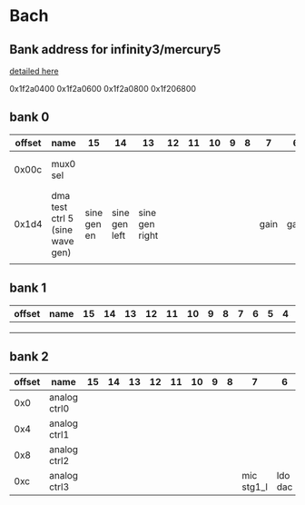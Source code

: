 # Bach

## Bank address for infinity3/mercury5

[detailed here](https://github.com/fifteenhex/SDK_pulbic/blob/c1436fa7446457e8d6547874d27ee4e34be150cf/Mercury5/proj/sc/driver/hal/mercury/audio/inc/hal_bach.h#L41)

0x1f2a0400
0x1f2a0600
0x1f2a0800
0x1f206800

## bank 0

| offset | name                            | 15          | 14            | 13             | 12 | 11 | 10 | 9 | 8 | 7    | 6    | 5            | 4    | 3    | 2    | 1    | 0    |
|--------|---------------------------------|-------------|---------------|----------------|----|----|----|---|---|------|------|--------------|------|------|------|------|------|
| 0x00c  | mux0 sel                        |             |               |                |    |    |    |   |   |      |      | mmc1 src sel |      |      |      |      |      |
| 0x1d4  | dma test ctrl 5 (sine wave gen) | sine gen en | sine gen left | sine gen right |    |    |    |   |   | gain | gain | gain         | gain | freq | freq | freq | freq |
|        |                                 |             |               |                |    |    |    |   |   |      |      |              |      |      |      |      |      |

## bank 1

| offset | name   | 15 | 14 | 13 | 12 | 11 | 10 | 9 | 8 | 7 | 6 | 5 | 4 | 3 | 2 | 1 | 0 |
|--------|--------|----|----|----|----|----|----|---|---|---|---|---|---|---|---|---|---|
|        |        |    |    |    |    |    |    |   |   |   |   |   |   |   |   |   |   |
|        |        |    |    |    |    |    |    |   |   |   |   |   |   |   |   |   |   |
|        |        |    |    |    |    |    |    |   |   |   |   |   |   |   |   |   |   |

## bank 2

| offset | name         | 15 | 14 | 13 | 12 | 11 | 10 | 9 | 8 | 7          | 6       | 5       | 4      | 3     | 2     | 1        | 0    |
|--------|--------------|----|----|----|----|----|----|---|---|------------|---------|---------|--------|-------|-------|----------|------|
| 0x0    | analog ctrl0 |    |    |    |    |    |    |   |   |            |         |         |        |       |       |          |      |
| 0x4    | analog ctrl1 |    |    |    |    |    |    |   |   |            |         |         |        |       |       |          |      |
| 0x8    | analog ctrl2 |    |    |    |    |    |    |   |   |            |         |         |        |       |       |          |      |
| 0xc    | analog ctrl3 |    |    |    |    |    |    |   |   | mic stg1_l | ldo dac | ldo adc | l0 dac | inmux | inmux | bias dac | adc0 |

